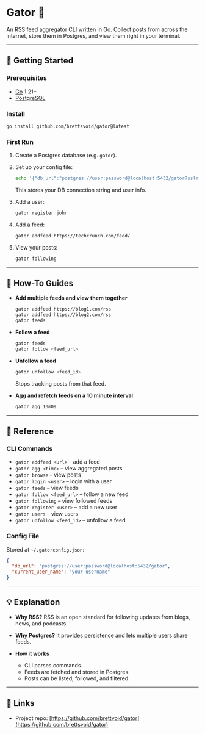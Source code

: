 # Gator 🐊

An RSS feed aggregator CLI written in Go. Collect posts from across the internet, store them in Postgres, and view them right in your terminal.

---

## 🚀 Getting Started

### Prerequisites

- [Go](https://go.dev/doc/install) 1.21+
- [PostgreSQL](https://www.postgresql.org/download/)

### Install

```bash
go install github.com/brettsvoid/gator@latest
```

### First Run

1. Create a Postgres database (e.g. `gator`).
2. Set up your config file:

   ```bash
   echo '{"db_url":"postgres://user:password@localhost:5432/gator?sslmode=disable"}' >~/.gatorconfig.json
   ```

   This stores your DB connection string and user info.

3. Add a user:

   ```bash
   gator register john
   ```

4. Add a feed:

   ```bash
   gator addfeed https://techcrunch.com/feed/
   ```

5. View your posts:

   ```bash
   gator following
   ```

---

## 🔧 How-To Guides

- **Add multiple feeds and view them together**

  ```bash
  gator addfeed https://blog1.com/rss
  gator addfeed https://blog2.com/rss
  gator feeds
  ```

- **Follow a feed**

  ```bash
  gator feeds
  gator follow <feed_url>
  ```

- **Unfollow a feed**

  ```bash
  gator unfollow <feed_id>
  ```

  Stops tracking posts from that feed.

- **Agg and refetch feeds on a 10 minute interval**

  ```bash
  gator agg 10m0s
  ```

---

## 📖 Reference

### CLI Commands

- `gator addfeed <url>` – add a feed
- `gator agg <time>` – view aggregated posts
- `gator browse` – view posts
- `gator login <user>` – login with a user
- `gator feeds` – view feeds
- `gator follow <feed_url>` – follow a new feed
- `gator following` – view followed feeds
- `gator register <user>` – add a new user
- `gator users` – view users
- `gator unfollow <feed_id>` – unfollow a feed

### Config File

Stored at `~/.gatorconfig.json`:

```json
{
  "db_url": "postgres://user:password@localhost:5432/gator",
  "current_user_name": "your-username"
}
```

---

## 💡 Explanation

- **Why RSS?**
  RSS is an open standard for following updates from blogs, news, and podcasts.

- **Why Postgres?**
  It provides persistence and lets multiple users share feeds.

- **How it works**
  - CLI parses commands.
  - Feeds are fetched and stored in Postgres.
  - Posts can be listed, followed, and filtered.

---

## 📎 Links

- Project repo: [https://github.com/brettvoid/gator](https://github.com/brettsvoid/gator)
